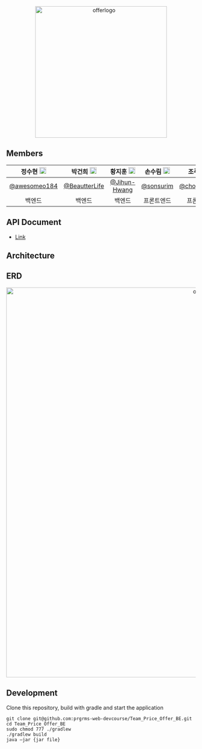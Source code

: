 <div align="center">

<img width="350" alt="offerlogo" src="https://user-images.githubusercontent.com/55920132/146873000-a3b69146-f06b-44aa-828e-75e36f7a2463.png">

</div>

</div>
  
## Members

<div align="center">
  
 |정수현 <img src="https://user-images.githubusercontent.com/55920132/120939947-86a46380-c755-11eb-979e-d5441c0bb286.png"  width="18px;">  |박건희 <img src="https://user-images.githubusercontent.com/55920132/120939947-86a46380-c755-11eb-979e-d5441c0bb286.png"  width="18px;"> |황지훈 <img src="https://user-images.githubusercontent.com/55920132/120939947-86a46380-c755-11eb-979e-d5441c0bb286.png"  width="18px;"> |손수림 <img src="https://user-images.githubusercontent.com/55920132/146872476-32eec75f-6ae1-44d4-9ab9-e361064cf687.png"  width="18px;">  |조주영 <img src="https://user-images.githubusercontent.com/55920132/146872476-32eec75f-6ae1-44d4-9ab9-e361064cf687.png"  width="18px;"> |신효정 <img src="https://user-images.githubusercontent.com/55920132/146872476-32eec75f-6ae1-44d4-9ab9-e361064cf687.png"  width="18px;"> |
| :----: | :----: | :----: | :----: | :----: | :----: |
| [@awesomeo184](https://github.com/awesomeo184) | [@BeautterLife](https://github.com/BeautterLife) | [@Jihun-Hwang](https://github.com/Jihun-Hwang)  | [@sonsurim](https://github.com/sonsurim) | [@chojooyoung](https://github.com/chojooyoung) | [@Shinhyojeong](https://github.com/Shinhyojeong)  | 
| 백엔드 | 백엔드 | 백엔드 | 프론트엔드 | 프론트엔드 | 프론트엔드 |

</div>

## API Document
- [Link](https://github.com/prgrms-web-devcourse/Team_Price_Offer_BE/wiki/API)

## Architecture

## ERD

<div align="center">
  
<img width="1037" alt="offer-erd" src="https://user-images.githubusercontent.com/55920132/146873211-79a9e5b5-0055-4259-aa7f-c2f685dd6cc7.png">
  
</div>

## Development
Clone this repository, build with gradle and start the application

```
git clone git@github.com:prgrms-web-devcourse/Team_Price_Offer_BE.git
cd Team_Price_Offer_BE
sudo chmod 777 ./gradlew
./gradlew build
java –jar {jar file}
```

